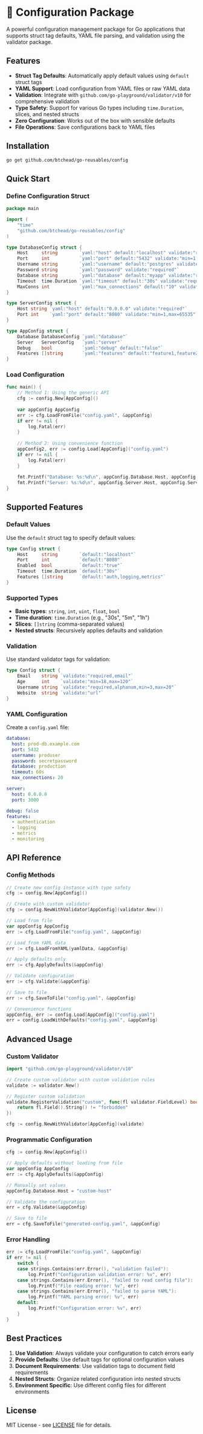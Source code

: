 # 🔧 Configuration Package

A powerful configuration management package for Go applications that supports struct tag defaults, YAML file parsing, and validation using the validator package.

## Features

- **Struct Tag Defaults**: Automatically apply default values using `default` struct tags
- **YAML Support**: Load configuration from YAML files or raw YAML data
- **Validation**: Integrate with `github.com/go-playground/validator/v10` for comprehensive validation
- **Type Safety**: Support for various Go types including `time.Duration`, slices, and nested structs
- **Zero Configuration**: Works out of the box with sensible defaults
- **File Operations**: Save configurations back to YAML files

## Installation

```bash
go get github.com/btchead/go-reusables/config
```

## Quick Start

### Define Configuration Struct

```go
package main

import (
    "time"
    "github.com/btchead/go-reusables/config"
)

type DatabaseConfig struct {
    Host     string        `yaml:"host" default:"localhost" validate:"required"`
    Port     int           `yaml:"port" default:"5432" validate:"min=1,max=65535"`
    Username string        `yaml:"username" default:"postgres" validate:"required"`
    Password string        `yaml:"password" validate:"required"`
    Database string        `yaml:"database" default:"myapp" validate:"required"`
    Timeout  time.Duration `yaml:"timeout" default:"30s" validate:"required"`
    MaxConns int           `yaml:"max_connections" default:"10" validate:"min=1"`
}

type ServerConfig struct {
    Host string `yaml:"host" default:"0.0.0.0" validate:"required"`
    Port int    `yaml:"port" default:"8080" validate:"min=1,max=65535"`
}

type AppConfig struct {
    Database DatabaseConfig `yaml:"database"`
    Server   ServerConfig   `yaml:"server"`
    Debug    bool           `yaml:"debug" default:"false"`
    Features []string       `yaml:"features" default:"feature1,feature2"`
}
```

### Load Configuration

```go
func main() {
    // Method 1: Using the generic API
    cfg := config.New[AppConfig]()
    
    var appConfig AppConfig
    err := cfg.LoadFromFile("config.yaml", &appConfig)
    if err != nil {
        log.Fatal(err)
    }
    
    // Method 2: Using convenience function
    appConfig2, err := config.Load[AppConfig]("config.yaml")
    if err != nil {
        log.Fatal(err)
    }
    
    fmt.Printf("Database: %s:%d\n", appConfig.Database.Host, appConfig.Database.Port)
    fmt.Printf("Server: %s:%d\n", appConfig.Server.Host, appConfig.Server.Port)
}
```

## Supported Features

### Default Values

Use the `default` struct tag to specify default values:

```go
type Config struct {
    Host     string        `default:"localhost"`
    Port     int           `default:"8080"`
    Enabled  bool          `default:"true"`
    Timeout  time.Duration `default:"30s"`
    Features []string      `default:"auth,logging,metrics"`
}
```

### Supported Types

- **Basic types**: `string`, `int`, `uint`, `float`, `bool`
- **Time duration**: `time.Duration` (e.g., "30s", "5m", "1h")
- **Slices**: `[]string` (comma-separated values)
- **Nested structs**: Recursively applies defaults and validation

### Validation

Use standard validator tags for validation:

```go
type Config struct {
    Email    string `validate:"required,email"`
    Age      int    `validate:"min=18,max=120"`
    Username string `validate:"required,alphanum,min=3,max=20"`
    Website  string `validate:"url"`
}
```

### YAML Configuration

Create a `config.yaml` file:

```yaml
database:
  host: prod-db.example.com
  port: 5432
  username: produser
  password: secretpassword
  database: production
  timeout: 60s
  max_connections: 20

server:
  host: 0.0.0.0
  port: 3000

debug: false
features:
  - authentication
  - logging
  - metrics
  - monitoring
```

## API Reference

### Config Methods

```go
// Create new config instance with type safety
cfg := config.New[AppConfig]()

// Create with custom validator
cfg := config.NewWithValidator[AppConfig](validator.New())

// Load from file
var appConfig AppConfig
err := cfg.LoadFromFile("config.yaml", &appConfig)

// Load from YAML data
err := cfg.LoadFromYAML(yamlData, &appConfig)

// Apply defaults only
err := cfg.ApplyDefaults(&appConfig)

// Validate configuration
err := cfg.Validate(&appConfig)

// Save to file
err := cfg.SaveToFile("config.yaml", &appConfig)

// Convenience functions
appConfig, err := config.Load[AppConfig]("config.yaml")
err = config.LoadWithDefaults("config.yaml", &appConfig)
```

## Advanced Usage

### Custom Validator

```go
import "github.com/go-playground/validator/v10"

// Create custom validator with custom validation rules
validate := validator.New()

// Register custom validation
validate.RegisterValidation("custom", func(fl validator.FieldLevel) bool {
    return fl.Field().String() != "forbidden"
})

cfg := config.NewWithValidator[AppConfig](validate)
```

### Programmatic Configuration

```go
cfg := config.New[AppConfig]()

// Apply defaults without loading from file
var appConfig AppConfig
err := cfg.ApplyDefaults(&appConfig)

// Manually set values
appConfig.Database.Host = "custom-host"

// Validate the configuration
err = cfg.Validate(&appConfig)

// Save to file
err = cfg.SaveToFile("generated-config.yaml", &appConfig)
```

### Error Handling

```go
err := cfg.LoadFromFile("config.yaml", &appConfig)
if err != nil {
    switch {
    case strings.Contains(err.Error(), "validation failed"):
        log.Printf("Configuration validation error: %v", err)
    case strings.Contains(err.Error(), "failed to read config file"):
        log.Printf("File reading error: %v", err)
    case strings.Contains(err.Error(), "failed to parse YAML"):
        log.Printf("YAML parsing error: %v", err)
    default:
        log.Printf("Configuration error: %v", err)
    }
}
```

## Best Practices

1. **Use Validation**: Always validate your configuration to catch errors early
2. **Provide Defaults**: Use default tags for optional configuration values
3. **Document Requirements**: Use validation tags to document field requirements
4. **Nested Structs**: Organize related configuration into nested structs
5. **Environment Specific**: Use different config files for different environments

## License

MIT License - see [LICENSE](../LICENSE) file for details.